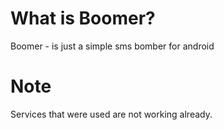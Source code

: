 # What is Boomer?
Boomer - is just a simple sms bomber for android

# Note
Services that were used are not working already.
